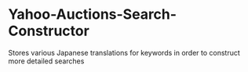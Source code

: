 # Yahoo-Auctions-Search-Constructor
Stores various Japanese translations for keywords in order to construct more detailed searches
